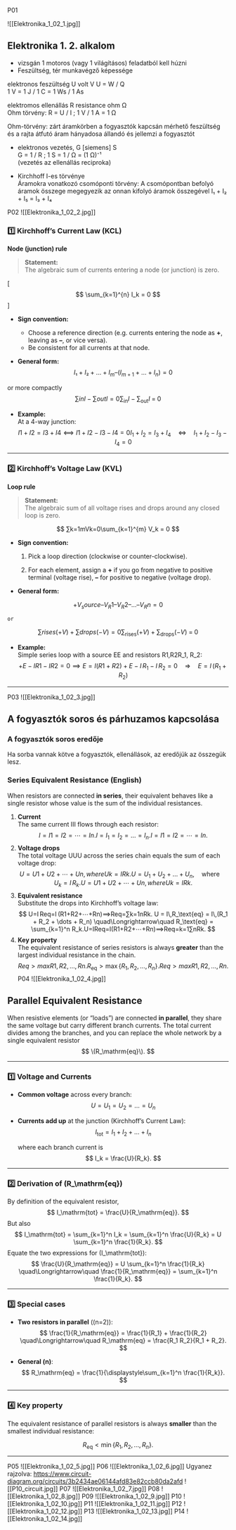 P01

![[Elektronika_1_02_1.jpg]]

## Elektronika 1. 2. alkalom

- vizsgán 1 motoros (vagy 1 világításos) feladatból kell húzni
- Feszültség, tér munkavégző képessége

elektronos feszültség    U    volt    V    U = W / Q  
                         1 V = 1 J / 1 C = 1 Ws / 1 As

elektromos ellenállás    R resistance    ohm    Ω  
Ohm törvény: R = U / I ;  1 V / 1 A = 1 Ω

Ohm-törvény: zárt áramkörben a fogyasztók kapcsán mérhető feszültség és a rajta átfutó áram hányadosa állandó és jellemzi a fogyasztót

- elektronos vezetés, G [siemens] S  
  G = 1 / R ; 1 S = 1 / Ω = (1 Ω)⁻¹  
  (vezetés az ellenállás reciproka)

- Kirchhoff I-es törvénye  
  Áramokra vonatkozó csomóponti törvény:
	A csomópontban befolyó áramok összege megegyezik az onnan kifolyó áramok összegével
  I₁ + I₂ + I₅ = I₃ + I₄


P02
![[Elektronika_1_02_2.jpg]]

### 1️⃣ Kirchhoff’s Current Law (KCL)  
**Node (junction) rule**  

> **Statement:**  
> The algebraic sum of currents entering a node (or junction) is zero.

\[
$$
\sum_{k=1}^{n} I_k = 0
$$
\]

- **Sign convention:**  
  - Choose a reference direction (e.g. currents entering the node as **+**, leaving as **–**, or vice versa).  
  - Be consistent for all currents at that node.

- **General form:**  
$$
  I₁ + I₂ + … + I_m  –  (I_{m+1} + … + I_n) = 0
$$


or more compactly
$$
∑inI  −  ∑outI  =  0 \sum_{\text{in}} I \;-\;\sum_{\text{out}} I \;=\;0
$$
- **Example:**  
    At a 4-way junction:
    $$
    I1+I2=I3+I4⟺I1+I2−I3−I4=0 I_1 + I_2 = I_3 + I_4 \quad\Longleftrightarrow\quad I_1 + I_2 - I_3 - I_4 = 0
    $$

---

### 2️⃣ Kirchhoff’s Voltage Law (KVL)

**Loop rule**

> **Statement:**  
> The algebraic sum of all voltage rises and drops around any closed loop is zero.

$$
∑k=1mVk=0\sum_{k=1}^{m} V_k = 0
$$

- **Sign convention:**
    
    1. Pick a loop direction (clockwise or counter-clockwise).
        
    2. For each element, assign a **+** if you go from negative to positive terminal (voltage rise), **–** for positive to negative (voltage drop).
        
- **General form:**
    
$$
    +V_source – V_R1 – V_R2 – … – V_Rn = 0
$$
    
    or
    
$$
∑rises(+V)  +  ∑drops(−V)  =  0 \sum_{\text{rises}} (+V) \;+\;\sum_{\text{drops}} (-V) \;=\;0
$$

- **Example:**  
    Simple series loop with a source EE and resistors R1,R2R_1, R_2:
$$
    +E−I R1−I R2=0⟹E=I (R1+R2) +E - I\,R_1 - I\,R_2 = 0 \quad\Longrightarrow\quad E = I\,(R_1 + R_2)
$$    

---

P03
![[Elektronika_1_02_3.jpg]]

## A fogyasztók soros és párhuzamos kapcsolása

### A fogyasztók soros eredője
Ha sorba vannak kötve a fogyasztók, ellenállások, az eredőjük az összegük lesz.

### Series Equivalent Resistance (English)

When resistors are connected **in series**, their equivalent behaves like a single resistor whose value is the sum of the individual resistances.

1. **Current**  
    The same current III flows through each resistor:
    $$
    I=I1=I2=⋯=In. I = I_1 = I_2 = \dots = I_n.I=I1​=I2​=⋯=In​.
    $$
2. **Voltage drops**  
    The total voltage UUU across the series chain equals the sum of each voltage drop:
    $$
    U=U1+U2+⋯+Un,whereUk=I Rk. U = U_1 + U_2 + \dots + U_n, \quad\text{where}\quad U_k = I\,R_k.U=U1​+U2​+⋯+Un​,whereUk​=IRk​.
    $$
3. **Equivalent resistance**  
    Substitute the drops into Kirchhoff’s voltage law:
    $$
    U=I Req=I (R1+R2+⋯+Rn)⟹Req=∑k=1nRk. U = I\,R_\text{eq} = I\,(R_1 + R_2 + \dots + R_n) \quad\Longrightarrow\quad R_\text{eq} = \sum_{k=1}^n R_k.U=IReq​=I(R1​+R2​+⋯+Rn​)⟹Req​=k=1∑n​Rk​.
    $$
4. **Key property**  
    The equivalent resistance of series resistors is always **greater** than the largest individual resistance in the chain.
    $$
    Req>max⁡{R1,R2,…,Rn}. R_\text{eq} > \max\{R_1, R_2, \dots, R_n\}.Req​>max{R1​,R2​,…,Rn​}.
    $$
P04
![[Elektronika_1_02_4.jpg]]

## Parallel Equivalent Resistance

When resistive elements (or “loads”) are connected **in parallel**, they share the same voltage but carry different branch currents. The total current divides among the branches, and you can replace the whole network by a single equivalent resistor 
$$
\(R_\mathrm{eq}\).
$$

---

### 1️⃣ Voltage and Currents

- **Common voltage** across every branch:  
  $$
  U = U_1 = U_2 = \dots = U_n
  $$

- **Currents add up** at the junction (Kirchhoff’s Current Law):  
  $$
  I_\mathrm{tot} = I_1 + I_2 + \dots + I_n
  $$

  where each branch current is  
  $$
  I_k = \frac{U}{R_k}.
  $$

---

### 2️⃣ Derivation of \(R_\mathrm{eq}\)

By definition of the equivalent resistor,
$$
I_\mathrm{tot} = \frac{U}{R_\mathrm{eq}}.
$$
But also
$$
I_\mathrm{tot}
= \sum_{k=1}^n I_k
= \sum_{k=1}^n \frac{U}{R_k}
= U \sum_{k=1}^n \frac{1}{R_k}.
$$
Equate the two expressions for \(I_\mathrm{tot}\):
$$
\frac{U}{R_\mathrm{eq}}
= U \sum_{k=1}^n \frac{1}{R_k}
\quad\Longrightarrow\quad
\frac{1}{R_\mathrm{eq}} = \sum_{k=1}^n \frac{1}{R_k}.
$$

---

### 3️⃣ Special cases

- **Two resistors in parallel** \((n=2)\):
  $$
  \frac{1}{R_\mathrm{eq}}
  = \frac{1}{R_1} + \frac{1}{R_2}
  \quad\Longrightarrow\quad
  R_\mathrm{eq} = \frac{R_1 R_2}{R_1 + R_2}.
  $$

- **General \(n\)**:
  $$
  R_\mathrm{eq}
  = \frac{1}{\displaystyle\sum_{k=1}^n \frac{1}{R_k}}.
  $$

---

### 4️⃣ Key property

The equivalent resistance of parallel resistors is always **smaller** than the smallest individual resistance:

$$
R_\mathrm{eq} < \min\{R_1, R_2, \dots, R_n\}.
$$

---


P05
![[Elektronika_1_02_5.jpg]]
P06
![[Elektronika_1_02_6.jpg]]
Ugyanez rajzolva:
https://www.circuit-diagram.org/circuits/3b2434ae06144afd83e82ccb80da2afd
![[P10_circuit.jpg]]
P07
![[Elektronika_1_02_7.jpg]]
P08
![[Elektronika_1_02_8.jpg]]
P09
![[Elektronika_1_02_9.jpg]]
P10
![[Elektronika_1_02_10.jpg]]
P11
![[Elektronika_1_02_11.jpg]]
P12
![[Elektronika_1_02_12.jpg]]
P13
![[Elektronika_1_02_13.jpg]]
P14
![[Elektronika_1_02_14.jpg]]